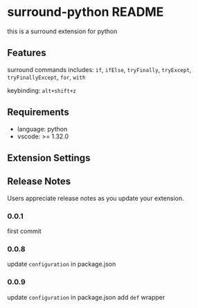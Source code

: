 # surround-python README

this is a surround extension for python

## Features

surround commands includes: `if`, `ifElse`, `tryFinally`, `tryExcept`, `tryFinallyExcept`, `for`, `with`

keybinding: `alt+shift+z`


## Requirements

* language: python 
* vscode: >= 1.32.0

## Extension Settings





## Release Notes

Users appreciate release notes as you update your extension.

### 0.0.1

first commit

### 0.0.8
update `configuration` in package.json

### 0.0.9
update `configuration` in package.json add `def` wrapper


